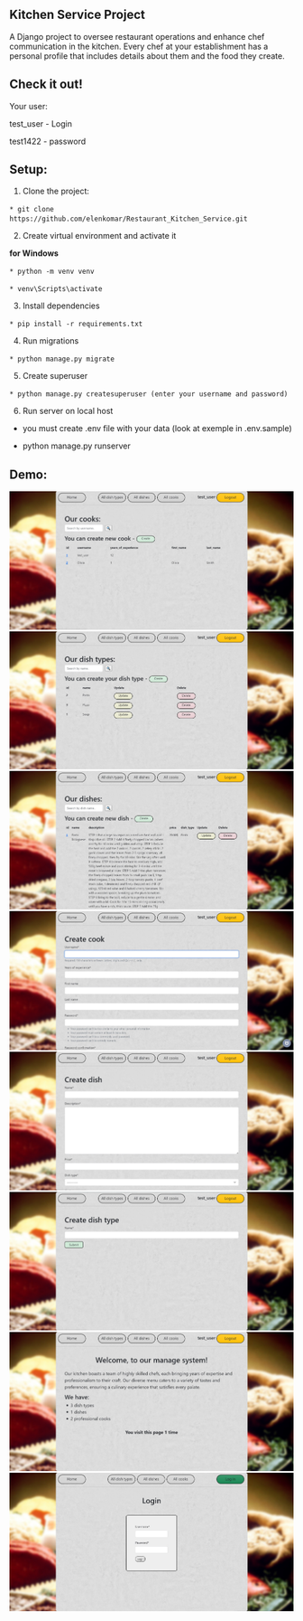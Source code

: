 **Kitchen Service Project**
------------------------------------
A Django project to oversee restaurant operations and enhance chef communication in the kitchen. Every chef at your establishment has a personal profile that includes details about them and the food they create.

**Check it out!**
-----------------------------------
Your user:

test_user - Login

test1422 - password

**Setup:**
----------------------------------
1. Clone the project:

`* git clone https://github.com/elenkomar/Restaurant_Kitchen_Service.git`

2. Create virtual environment and activate it

**for Windows**

`* python -m venv venv`

`* venv\Scripts\activate`

3. Install dependencies

`* pip install -r requirements.txt`

4. Run migrations

`* python manage.py migrate`

5. Create superuser

`* python manage.py createsuperuser (enter your username and password)`

6. Run server on local host

* you must create .env file with your data (look at exemple in .env.sample)

* python manage.py runserver

**Demo:**
-----------------------------
![all_cooks.jpg](static%2Fscreenshots%2Fall_cooks.jpg)
![all_dish_type.jpg](static%2Fscreenshots%2Fall_dish_type.jpg)
![all_dishes.jpg](static%2Fscreenshots%2Fall_dishes.jpg)
![create_cook.jpg](static%2Fscreenshots%2Fcreate_cook.jpg)
![create_dish.jpg](static%2Fscreenshots%2Fcreate_dish.jpg)
![create_dish_type.jpg](static%2Fscreenshots%2Fcreate_dish_type.jpg)
![home_page.jpg](static%2Fscreenshots%2Fhome_page.jpg)
![login.jpg](static%2Fscreenshots%2Flogin.jpg)
